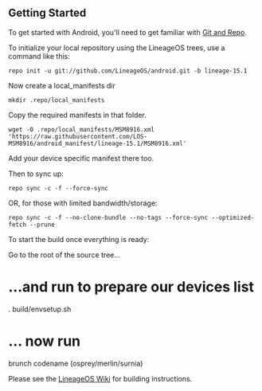 Getting Started
---------------

To get started with Android, you'll need to get
familiar with [Git and Repo](https://source.android.com/source/using-repo.html).

To initialize your local repository using the LineageOS trees, use a command like this:

    repo init -u git://github.com/LineageOS/android.git -b lineage-15.1

Now create a local_manifests dir

    mkdir .repo/local_manifests

Copy the required manifests in that folder.

    wget -O .repo/local_manifests/MSM8916.xml 'https://raw.githubusercontent.com/LOS-MSM8916/android_manifest/lineage-15.1/MSM8916.xml'
Add your device specific manifest there too.

Then to sync up:

    repo sync -c -f --force-sync

OR, for those with limited bandwidth/storage:

    repo sync -c -f --no-clone-bundle --no-tags --force-sync --optimized-fetch --prune

To start the build once everything is ready:

Go to the root of the source tree...

# ...and run to prepare our devices list

. build/envsetup.sh
# ... now run

 brunch codename (osprey/merlin/surnia)

Please see the [LineageOS Wiki](https://wiki.lineageos.org/) for building instructions.

